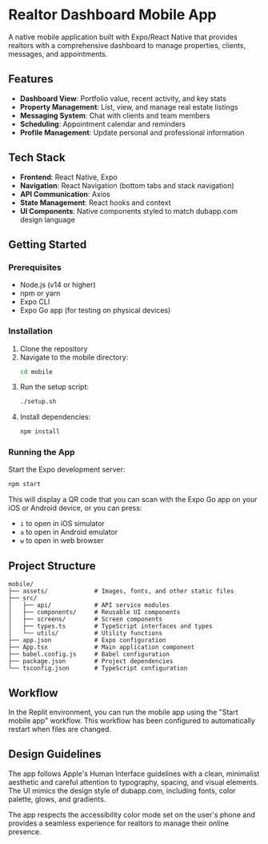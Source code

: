 # Realtor Dashboard Mobile App

A native mobile application built with Expo/React Native that provides realtors with a comprehensive dashboard to manage properties, clients, messages, and appointments.

## Features

- **Dashboard View**: Portfolio value, recent activity, and key stats
- **Property Management**: List, view, and manage real estate listings
- **Messaging System**: Chat with clients and team members
- **Scheduling**: Appointment calendar and reminders
- **Profile Management**: Update personal and professional information

## Tech Stack

- **Frontend**: React Native, Expo
- **Navigation**: React Navigation (bottom tabs and stack navigation)
- **API Communication**: Axios
- **State Management**: React hooks and context
- **UI Components**: Native components styled to match dubapp.com design language

## Getting Started

### Prerequisites

- Node.js (v14 or higher)
- npm or yarn
- Expo CLI
- Expo Go app (for testing on physical devices)

### Installation

1. Clone the repository
2. Navigate to the mobile directory:
   ```bash
   cd mobile
   ```
3. Run the setup script:
   ```bash
   ./setup.sh
   ```
4. Install dependencies:
   ```bash
   npm install
   ```

### Running the App

Start the Expo development server:

```bash
npm start
```

This will display a QR code that you can scan with the Expo Go app on your iOS or Android device, or you can press:
- `i` to open in iOS simulator
- `a` to open in Android emulator
- `w` to open in web browser

## Project Structure

```
mobile/
├── assets/             # Images, fonts, and other static files
├── src/
│   ├── api/            # API service modules
│   ├── components/     # Reusable UI components
│   ├── screens/        # Screen components
│   ├── types.ts        # TypeScript interfaces and types
│   └── utils/          # Utility functions
├── app.json            # Expo configuration
├── App.tsx             # Main application component
├── babel.config.js     # Babel configuration
├── package.json        # Project dependencies
└── tsconfig.json       # TypeScript configuration
```

## Workflow

In the Replit environment, you can run the mobile app using the "Start mobile app" workflow. This workflow has been configured to automatically restart when files are changed.

## Design Guidelines

The app follows Apple's Human Interface guidelines with a clean, minimalist aesthetic and careful attention to typography, spacing, and visual elements. The UI mimics the design style of dubapp.com, including fonts, color palette, glows, and gradients.

The app respects the accessibility color mode set on the user's phone and provides a seamless experience for realtors to manage their online presence.